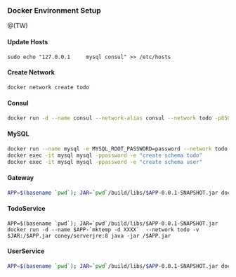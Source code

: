 ### Docker Environment Setup
@(TW)

#### Update Hosts
```
sudo echo "127.0.0.1     mysql consul" >> /etc/hosts
```

#### Create Network
``` bash
docker network create todo
```

#### Consul
``` bash
docker run -d --name consul --network-alias consul --network todo -p8500:8500 consul
```

#### MySQL
``` bash
docker run --name mysql -e MYSQL_ROOT_PASSWORD=password --network todo --network-alias mysql -d mysql:5
docker exec -it mysql mysql -ppassword -e "create schema todo"
docker exec -it mysql mysql -ppassword -e "create schema user"
```

#### Gateway
``` bash
APP=$(basename `pwd`); JAR=`pwd`/build/libs/$APP-0.0.1-SNAPSHOT.jar docker run -d -p8080:8080 --name $APP-`mktemp -d XXXX`  --network todo -v $JAR:/$APP.jar coney/serverjre:8 java -jar /$APP.jar
```

#### TodoService
```
APP=$(basename `pwd`); JAR=`pwd`/build/libs/$APP-0.0.1-SNAPSHOT.jar docker run -d --name $APP-`mktemp -d XXXX`  --network todo -v $JAR:/$APP.jar coney/serverjre:8 java -jar /$APP.jar
```

#### UserService
``` bash
APP=$(basename `pwd`); JAR=`pwd`/build/libs/$APP-0.0.1-SNAPSHOT.jar docker run -d --name $APP-`mktemp -d XXXX`  --network todo -v $JAR:/$APP.jar coney/serverjre:8 java -jar /$APP.jar
```